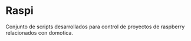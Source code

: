# Raspi
Conjunto de scripts desarrollados para control de proyectos de raspberry relacionados con domotica.
